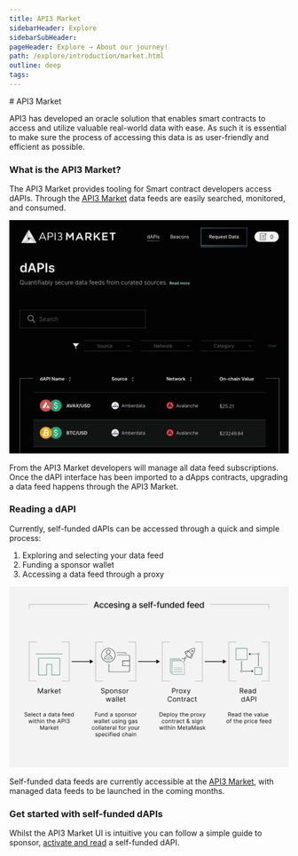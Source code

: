 ```yaml
---
title: API3 Market
sidebarHeader: Explore
sidebarSubHeader:
pageHeader: Explore → About our journey!
path: /explore/introduction/market.html
outline: deep
tags:
---
```


<PageHeader/>

<SearchHighlight/>
<!-- section to review upon staged beta of market -->
# API3 Market

API3 has developed an oracle solution that enables smart contracts to access and
utilize valuable real-world data with ease. As such it is essential to make sure
the process of accessing this data is as user-friendly and efficient as
possible.

### What is the API3 Market?

The API3 Market provides tooling for Smart contract developers access dAPIs.
Through the [API3 Market<ExternalLinkImage/>](https://market.api3.org) data
feeds are easily searched, monitored, and consumed.

[![API3 Market](../assets/images/market-website.png)](https://market.api3.org)

From the API3 Market developers will manage all data feed subscriptions. Once
the dAPI interface has been imported to a dApps contracts, upgrading a data feed
happens through the API3 Market.

### Reading a dAPI

Currently, self-funded dAPIs can be accessed through a quick and simple process:

1. Exploring and selecting your data feed
2. Funding a sponsor wallet
3. Accessing a data feed through a proxy

<img src="../assets/images/11-Visual_that_communicates_the_process_of_sponsoring_a_byog_feed_using_the_market.png" width="550px"/>

Self-funded data feeds are currently accessible at the
[API3 Market](https://market.api3.org), with managed data feeds to be launched
in the coming months.

### Get started with self-funded dAPIs

Whilst the API3 Market UI is intuitive you can follow a simple guide to sponsor,
[activate and read](/guides/dapis/subscribing-self-funded-dapis/) a self-funded
dAPI.
